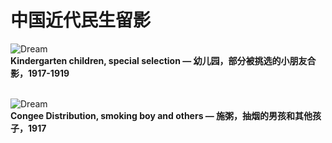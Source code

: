 # 中国近代民生留影

![Dream](http://ombtsbxdv.bkt.clouddn.com/Transition/normal/1917or1919.jpg "中国近代民生留影")
**<br>Kindergarten children, special selection — 幼儿园，部分被挑选的小朋友合影，1917-1919<br><br>**

![Dream](http://ombtsbxdv.bkt.clouddn.com/Transition/normal/1917xx01.jpg "中国近代民生留影")
**<br>Congee Distribution, smoking boy and others — 施粥，抽烟的男孩和其他孩子，1917<br><br>**


